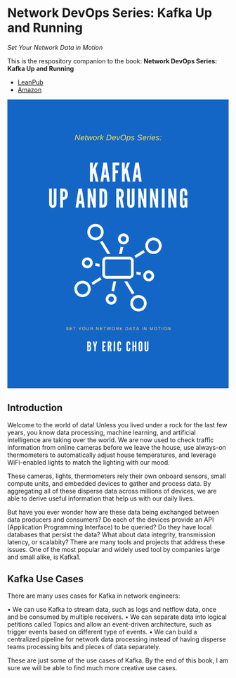# Network DevOps Series: Kafka Up and Running
*Set Your Network Data in Motion* 

This is the respository companion to the book: 
**Network DevOps Series: Kafka Up and Running**

- [LeanPub](https://leanpub.com/network-devops-kafka-up-and-running)
- [Amazon](https://www.amazon.com/)

![Network DevOps Series: Kafka Up and Running Book Cover](/images/Kafka_Book_Cover.png)

## Introduction

Welcome to the world of data! Unless you lived under a rock for the last few years, you know data processing, machine learning, and artificial intelligence are taking over the world. We are now used to check traffic information from online cameras before we leave the house, use always-on thermometers to automatically adjust house temperatures, and leverage WiFi-enabled lights to match the lighting with our mood.

These cameras, lights, thermometers rely their own onboard sensors, small compute units, and embedded devices to gather and process data. By aggregating all of these disperse data across millions of devices, we are able to derive useful information that help us with our daily lives.

But have you ever wonder how are these data being exchanged between data producers and consumers? Do each of the devices provide an API (Application Programming Interface) to be queried? Do they have local databases that persist the data? What about data integrity, transmission latency, or scalabity?
There are many tools and projects that address these issues. One of the most popular and widely used tool by companies large and small alike, is Kafka1.

## Kafka Use Cases

There are many uses cases for Kafka in network engineers:

• We can use Kafka to stream data, such as logs and netflow data, once and be consumed by multiple receivers.
• We can separate data into logical petitions called Topics and allow an event-driven architecture, such as trigger events based on different type of events.
• We can build a centralized pipeline for network data processing instead of having disperse teams processing bits and pieces of data separately.

These are just some of the use cases of Kafka. By the end of this book, I am sure we will be able to find much more creative use cases.

